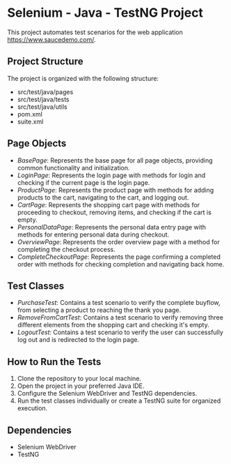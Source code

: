 # Selenium - Java - TestNG Project
This project automates test scenarios for the web application https://www.saucedemo.com/.
## Project Structure
The project is organized with the following structure:
- src/test/java/pages
- src/test/java/tests
- src/test/java/utils
- pom.xml
- suite.xml

## Page Objects
- *BasePage*: Represents the base page for all page objects, providing common functionality and initialization.
- *LoginPage*: Represents the login page with methods for login and checking if the current page is the login page.
- *ProductPage*: Represents the product page with methods for adding products to the cart, navigating to the cart, and logging out.
- *CartPage*: Represents the shopping cart page with methods for proceeding to checkout, removing items, and checking if the cart is empty.
- *PersonalDataPage*: Represents the personal data entry page with methods for entering personal data during checkout.
- *OverviewPage*: Represents the order overview page with a method for completing the checkout process.
- *CompleteCheckoutPage*: Represents the page confirming a completed order with methods for checking completion and navigating back home.

## Test Classes
- *PurchaseTest*: Contains a test scenario to verify the complete buyflow, from selecting a product to reaching the thank you page.
- *RemoveFromCartTest*: Contains a test scenario to verify removing three different elements from the shopping cart and checking it's empty.
- *LogoutTest*: Contains a test scenario to verify the user can successfully log out and is redirected to the login page.

## How to Run the Tests
1. Clone the repository to your local machine.
2. Open the project in your preferred Java IDE.
3. Configure the Selenium WebDriver and TestNG dependencies.
4. Run the test classes individually or create a TestNG suite for organized execution.

## Dependencies
- Selenium WebDriver
- TestNG
